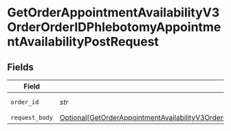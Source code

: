 # GetOrderAppointmentAvailabilityV3OrderOrderIDPhlebotomyAppointmentAvailabilityPostRequest


## Fields

| Field                                                                                                                                                                                                                           | Type                                                                                                                                                                                                                            | Required                                                                                                                                                                                                                        | Description                                                                                                                                                                                                                     |
| ------------------------------------------------------------------------------------------------------------------------------------------------------------------------------------------------------------------------------- | ------------------------------------------------------------------------------------------------------------------------------------------------------------------------------------------------------------------------------- | ------------------------------------------------------------------------------------------------------------------------------------------------------------------------------------------------------------------------------- | ------------------------------------------------------------------------------------------------------------------------------------------------------------------------------------------------------------------------------- |
| `order_id`                                                                                                                                                                                                                      | *str*                                                                                                                                                                                                                           | :heavy_check_mark:                                                                                                                                                                                                              | Your Order ID.                                                                                                                                                                                                                  |
| `request_body`                                                                                                                                                                                                                  | [Optional[GetOrderAppointmentAvailabilityV3OrderOrderIDPhlebotomyAppointmentAvailabilityPostUSAddress]](../../models/operations/getorderappointmentavailabilityv3orderorderidphlebotomyappointmentavailabilitypostusaddress.md) | :heavy_minus_sign:                                                                                                                                                                                                              | N/A                                                                                                                                                                                                                             |